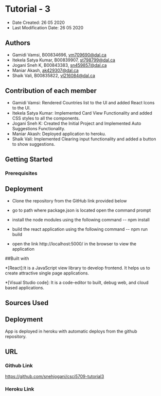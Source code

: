 # Tutorial - 3

* Date Created: 26 05 2020
* Last Modification Date: 26 05 2020

## Authors

* Gamidi Vamsi, B00834696, vm709690@dal.ca
* Itekela Satya Kumar, B00839907, st798799@dal.ca
* Jogani Sneh K, B00843383, sn459857@dal.ca
* Maniar Akash, ak429307@dal.ca
* Shaik Vali, B00835822, vl216084@dal.ca


## Contribution of each member

* Gamidi Vamsi: Rendered Countries list to the UI and added React Icons to the UI.
* Itekela Satya Kumar: Implemented Card View Functionality and added CSS styles to all the components.
* Jogani Sneh K: Created the Initial Project and Implemented Auto Suggestions Functionality.
* Maniar Akash: Deployed application to heroku.
* Shaik Vali: Implemented Clearing input functionality and added a button to show suggestions.

## Getting Started

### Prerequisites


## Deployment

* Clone the repository from the GitHub link provided below
* go to path where package.json is located open the command prompt
* install the node modules using the following command
	-- npm install
* build the react application using the following command
	-- npm run build

* open the link http://localhost:5000/ in the browser to view the application

##Built with

*[React]:It is a JavaScript view library to develop frontend. It helps us to create attractive single page applications. 


*[Visual Studio code]: It is a code-editor to built, debug web, and cloud based applications.



## Sources Used


## Deployment

App is deployed in heroku with automatic deploys from the github repository.

## URL

### Github Link

https://github.com/snehjogani/csci5709-tutorial3

### Heroku Link


